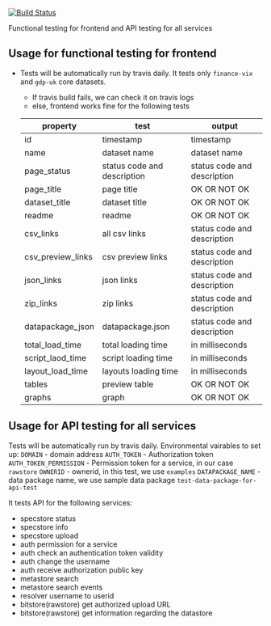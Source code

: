 [![Build Status](https://travis-ci.org/datahq/frontend-functional-tests.svg?branch=master)](https://travis-ci.org/datahq/frontend-functional-tests)

Functional testing for frontend and API testing for all services

## Usage for functional testing for frontend

* Tests will be automatically run by travis daily. It tests only `finance-vix` and `gdp-uk` core datasets.
  * If travis build fails, we can check it on travis logs
  * else, frontend works fine for the following tests

  | property | test | output |
  | -------- | -------- | -------- |
  | id | timestamp | timestamp |
  | name | dataset name | dataset name |
  | page_status | status code and description | status code and description |
  | page_title | page title | OK OR NOT OK |
  | dataset_title | dataset title | OK OR NOT OK |
  | readme | readme | OK OR NOT OK |
  | csv_links | all csv links  | status code and description |
  | csv_preview_links | csv preview links | status code and description |
  | json_links | json links | status code and description |
  | zip_links | zip links | status code and description |
  | datapackage_json | datapackage.json | status code and description |
  | total_load_time | total loading time | in milliseconds |
  | script_laod_time | script loading time | in milliseconds |
  | layout_load_time | layouts loading time | in milliseconds |
  | tables | preview table | OK OR NOT OK |
  | graphs | graph | OK OR NOT OK |
  
## Usage for API testing for all services

Tests will be automatically run by travis daily.
Environmental vairables to set up:
`DOMAIN` - domain address
`AUTH_TOKEN` - Authorization token
`AUTH_TOKEN_PERMISSION` - Permission token for a service, in our case `rawstore`
`OWNERID` - ownerid, in this test, we use `examples`
`DATAPACKAGE_NAME` - data package name, we use sample data package `test-data-package-for-api-test`

It tests API for the following services:
* specstore status
* specstore info
* specstore upload
* auth permission for a service
* auth check an authentication token validity
* auth change the username
* auth receive authorization public key
* metastore search
* metastore search events
* resolver username to userid
* bitstore(rawstore) get authorized upload URL
* bitstore(rawstore) get information regarding the datastore

